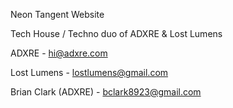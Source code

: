 Neon Tangent Website

Tech House / Techno duo of ADXRE & Lost Lumens

ADXRE - hi@adxre.com

Lost Lumens - lostlumens@gmail.com

Brian Clark (ADXRE) - bclark8923@gmail.com

